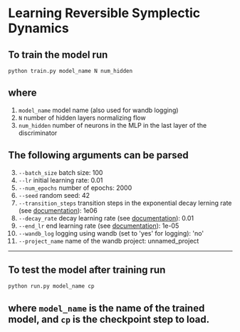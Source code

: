 # Learning Reversible Symplectic Dynamics

## 
## To train the model run 

```console
python train.py model_name N num_hidden
```

## where 

1. `model_name`  model name (also used for wandb logging)
2. `N`  number of hidden layers normalizing flow
3. `num_hidden`  number of neurons in the MLP in the last layer of the discriminator

## The following arguments can be parsed 

3. `--batch_size`  batch size: 100
4. `--lr`  initial learning rate: 0.01
5. `--num_epochs`  number of epochs: 2000
6. `--seed`  random seed: 42
7. `--transition_steps`  transition steps in the exponential decay lerning rate (see [documentation](https://optax.readthedocs.io/en/latest/api.html?highlight=exponential#optax.exponential_decay)): 1e06
8. `--decay_rate`  decay learning rate (see [documentation](https://optax.readthedocs.io/en/latest/api.html?highlight=exponential#optax.exponential_decay)): 0.01
9. `--end_lr`  end learning rate (see [documentation](https://optax.readthedocs.io/en/latest/api.html?highlight=exponential#optax.exponential_decay)): 1e-05
10. `--wandb_log`  logging using wandb (set to 'yes' for logging): 'no'
11. `--project_name`  name of the wandb project: unnamed_project

---

## To test the model after training run

```console
python run.py model_name cp
```

## where `model_name` is the name of the trained model, and `cp` is the checkpoint step to load.